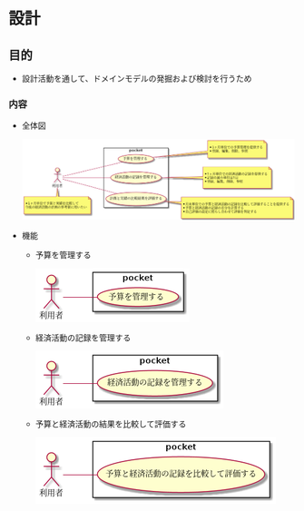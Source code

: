 # 設計

## 目的

- 設計活動を通して、ドメインモデルの発掘および検討を行うため

### 内容

- 全体図

  ![section-1](../../out/docs/uml/usecase/section-1.png)

- 機能

  - 予算を管理する

    ![section-2](../../out/docs/uml/usecase/section-2.png)

  - 経済活動の記録を管理する

    ![section-3](../../out/docs/uml/usecase/section-3.png)

  - 予算と経済活動の結果を比較して評価する

    ![section-3](../../out/docs/uml/usecase/section-4.png)

